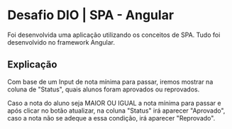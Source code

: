 # Desafio DIO | SPA - Angular

Foi desenvolvida uma aplicação utilizando os conceitos de SPA. Tudo foi desenvolvido no framework Angular.

## Explicação

Com base de um Input de nota mínima para passar, iremos mostrar na coluna de "Status", quais alunos foram aprovados ou reprovados.

Caso a nota do aluno seja MAIOR OU IGUAL a nota mínima para passar e após clicar no botão atualizar, na coluna "Status" irá aparecer "Aprovado", caso a nota não se adeque a essa condição, irá aparecer "Reprovado".


